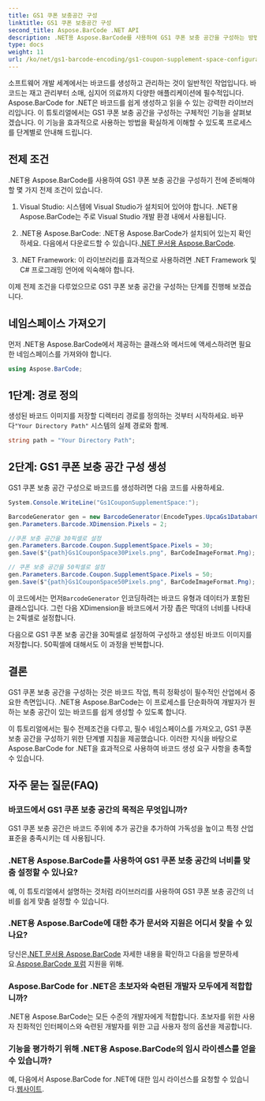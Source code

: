 ```yaml
---
title: GS1 쿠폰 보충공간 구성
linktitle: GS1 쿠폰 보충공간 구성
second_title: Aspose.BarCode .NET API
description: .NET용 Aspose.BarCode를 사용하여 GS1 쿠폰 보충 공간을 구성하는 방법을 알아보세요. 이 기능을 익히려면 단계별 가이드를 따르세요.
type: docs
weight: 11
url: /ko/net/gs1-barcode-encoding/gs1-coupon-supplement-space-configuration/
---
```


소프트웨어 개발 세계에서는 바코드를 생성하고 관리하는 것이 일반적인 작업입니다. 바코드는 재고 관리부터 소매, 심지어 의료까지 다양한 애플리케이션에 필수적입니다. Aspose.BarCode for .NET은 바코드를 쉽게 생성하고 읽을 수 있는 강력한 라이브러리입니다. 이 튜토리얼에서는 GS1 쿠폰 보충 공간을 구성하는 구체적인 기능을 살펴보겠습니다. 이 기능을 효과적으로 사용하는 방법을 확실하게 이해할 수 있도록 프로세스를 단계별로 안내해 드립니다.

## 전제 조건

.NET용 Aspose.BarCode를 사용하여 GS1 쿠폰 보충 공간을 구성하기 전에 준비해야 할 몇 가지 전제 조건이 있습니다.

1. Visual Studio: 시스템에 Visual Studio가 설치되어 있어야 합니다. .NET용 Aspose.BarCode는 주로 Visual Studio 개발 환경 내에서 사용됩니다.

2.  .NET용 Aspose.BarCode: .NET용 Aspose.BarCode가 설치되어 있는지 확인하세요. 다음에서 다운로드할 수 있습니다.[.NET 문서용 Aspose.BarCode](https://reference.aspose.com/barcode/net/).

3. .NET Framework: 이 라이브러리를 효과적으로 사용하려면 .NET Framework 및 C# 프로그래밍 언어에 익숙해야 합니다.

이제 전제 조건을 다루었으므로 GS1 쿠폰 보충 공간을 구성하는 단계를 진행해 보겠습니다.

## 네임스페이스 가져오기

먼저 .NET용 Aspose.BarCode에서 제공하는 클래스와 메서드에 액세스하려면 필요한 네임스페이스를 가져와야 합니다.

```csharp
using Aspose.BarCode;
```

## 1단계: 경로 정의

 생성된 바코드 이미지를 저장할 디렉터리 경로를 정의하는 것부터 시작하세요. 바꾸다`"Your Directory Path"` 시스템의 실제 경로와 함께.

```csharp
string path = "Your Directory Path";
```

## 2단계: GS1 쿠폰 보충 공간 구성 생성

GS1 쿠폰 보충 공간 구성으로 바코드를 생성하려면 다음 코드를 사용하세요.

```csharp
System.Console.WriteLine("Gs1CouponSupplementSpace:");

BarcodeGenerator gen = new BarcodeGenerator(EncodeTypes.UpcaGs1DatabarCoupon, "123456789012(8110)ASPOSE");
gen.Parameters.Barcode.XDimension.Pixels = 2;

//쿠폰 보충 공간을 30픽셀로 설정
gen.Parameters.Barcode.Coupon.SupplementSpace.Pixels = 30;
gen.Save($"{path}Gs1CouponSpace30Pixels.png", BarCodeImageFormat.Png);

// 쿠폰 보충 공간을 50픽셀로 설정
gen.Parameters.Barcode.Coupon.SupplementSpace.Pixels = 50;
gen.Save($"{path}Gs1CouponSpace50Pixels.png", BarCodeImageFormat.Png);
```

 이 코드에서는 먼저`BarcodeGenerator` 인코딩하려는 바코드 유형과 데이터가 포함된 클래스입니다. 그런 다음 XDimension을 바코드에서 가장 좁은 막대의 너비를 나타내는 2픽셀로 설정합니다. 

다음으로 GS1 쿠폰 보충 공간을 30픽셀로 설정하여 구성하고 생성된 바코드 이미지를 저장합니다. 50픽셀에 대해서도 이 과정을 반복합니다.

## 결론

GS1 쿠폰 보충 공간을 구성하는 것은 바코드 작업, 특히 정확성이 필수적인 산업에서 중요한 측면입니다. .NET용 Aspose.BarCode는 이 프로세스를 단순화하여 개발자가 원하는 보충 공간이 있는 바코드를 쉽게 생성할 수 있도록 합니다.

이 튜토리얼에서는 필수 전제조건을 다루고, 필수 네임스페이스를 가져오고, GS1 쿠폰 보충 공간을 구성하기 위한 단계별 지침을 제공했습니다. 이러한 지식을 바탕으로 Aspose.BarCode for .NET을 효과적으로 사용하여 바코드 생성 요구 사항을 충족할 수 있습니다.

## 자주 묻는 질문(FAQ)

### 바코드에서 GS1 쿠폰 보충 공간의 목적은 무엇입니까?
GS1 쿠폰 보충 공간은 바코드 주위에 추가 공간을 추가하여 가독성을 높이고 특정 산업 표준을 충족시키는 데 사용됩니다.

### .NET용 Aspose.BarCode를 사용하여 GS1 쿠폰 보충 공간의 너비를 맞춤 설정할 수 있나요?
예, 이 튜토리얼에서 설명하는 것처럼 라이브러리를 사용하여 GS1 쿠폰 보충 공간의 너비를 쉽게 맞춤 설정할 수 있습니다.

### .NET용 Aspose.BarCode에 대한 추가 문서와 지원은 어디서 찾을 수 있나요?
 당신은[.NET 문서용 Aspose.BarCode](https://reference.aspose.com/barcode/net/) 자세한 내용을 확인하고 다음을 방문하세요.[Aspose.BarCode 포럼](https://forum.aspose.com/c/barcode/13) 지원을 위해.

### Aspose.BarCode for .NET은 초보자와 숙련된 개발자 모두에게 적합합니까?
.NET용 Aspose.BarCode는 모든 수준의 개발자에게 적합합니다. 초보자를 위한 사용자 친화적인 인터페이스와 숙련된 개발자를 위한 고급 사용자 정의 옵션을 제공합니다.

### 기능을 평가하기 위해 .NET용 Aspose.BarCode의 임시 라이센스를 얻을 수 있습니까?
 예, 다음에서 Aspose.BarCode for .NET에 대한 임시 라이선스를 요청할 수 있습니다.[웹사이트](https://purchase.aspose.com/temporary-license/).